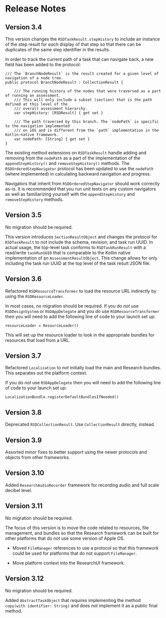 #  Release Notes 

## Version 3.4

This version changes the `RSDTaskResult.stepHistory` to include an instance 
of the step result for *each* display of that step so that there can be duplicates of the same step identifier in the
results.

In order to track the current path of a task that can navigate back, a new field has been added to the protocol:

```
/// The `BranchNodeResult` is the result created for a given level of navigation of a node tree.
public protocol BranchNodeResult : CollectionResult {

    /// The running history of the nodes that were traversed as a part of running an assessment.
    /// This will only include a subset (section) that is the path defined at this level of the
    /// overall assessment hierarchy.
    var stepHistory: [RSDResult] { get set }
    
    /// The path traversed by this branch. The `nodePath` is specific to the navigation implemented
    /// on iOS and is different from the `path` implementation in the Kotlin-native framework.
    var nodePath: [String] { get set }
}
```

The existing method extensions on `RSDTaskResult` handle adding and removing from the `nodePath` as a part
of the implementation of the `appendStepHistory()` and `removeStepHistory()` methods. The 
`RSDOrderedStepNavigator` protocol has been updated to use the `nodePath` (where implemented) in 
calculating backward navigation and progress.

Navigators that inherit from `RSDOrderedStepNavigator` should work correctly as-is. It is recommended that you
run unit tests on any custom navigators as well as familiarizing yourself with the `appendStepHistory` and 
`removeStepHistory` methods.

## Version 3.5

No migration should be required. 

This version introduces `SectionResultObject` and changes the protocol for
`RSDTaskResult` to *not* include the schema, revision, and task run UUID. In actual usage, the top-level task 
conforms to `RSDTaskRunResult` with a read/write `taskRunUUID` that is comparable to the Kotlin native 
implementation of an `AssessmentResultObject`.  This change allows for only including the task run UUID at the
top level of the task result JSON file.

## Version 3.6

Refactored `RSDResourceTransformer` to load the resource URL indirectly by using the `RSDResourceLoader`.

In most cases, no migration should be required. If you do *not* use `RSDDesignSystem` or `RSDAppDelegate`
and you *do* use `RSDResourceTransformer` then you will need to add the following line of code to your 
launch set up:

```
resourceLoader = ResourceLoader()
```

This will set up the resource loader to look in the appropriate bundles for resources that load from a URL.

## Version 3.7

Refactored `Localization` to *not* initially load the main and Research bundles. This separates out the platform 
context. 

If you do *not* use `RSDAppDelegate` then you will need to add the following line of code to your launch set up:

```
LocalizationBundle.registerDefaultBundlesIfNeeded()
```

## Version 3.8

Deprecated `RSDCollectionResult`. Use `CollectionResult` directly, instead.

## Version 3.9

Assorted minor fixes to better support using the newer protocols and objects from other frameworks.

## Version 3.10

Added `ResearchAudioRecorder` framework for recording audio and full scale decibel level.

## Version 3.11

No migration should be required.

The focus of this version is to move the code related to resources, file management, and bundles so that the 
Research framework can be built for other platforms that do not use some version of Apple OS.

* Moved `FileManager` references to use a protocol so that this framework could be used for platforms that do 
not support `FileManager`.

* Move platform context into the ResearchUI framework.

## Version 3.12

No migration should be required.

Added `AbstractTaskObject` that requires implementing the method `copy(with identifier: String)` and
does *not* implement it as a public final method.
